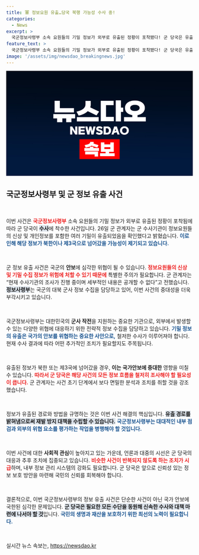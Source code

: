 ```yaml
---
title: 軍 정보요원 유출…당국 북행 가능성 수사 중!
categories:
  - News
excerpt: >
  국군정보사령부 소속 요원들의 기밀 정보가 외부로 유출된 정황이 포착됐다! 군 당국은 유출 경로를 추적 중이며, 북한과의 연관성도 조사한다고. 이 사건의 전말은 무엇일까? 클릭해서 확인해보세요!
feature_text: >
  국군정보사령부 소속 요원들의 기밀 정보가 외부로 유출된 정황이 포착됐다! 군 당국은 유출 경로를 추적 중이며, 북한과의 연관성도 조사한다고. 이 사건의 전말은 무엇일까? 클릭해서 확인해보세요!
image: '/assets/img/newsdao_breakingnews.jpg'
---
```


<p><img src="/assets/img/newsdao_breakingnews.jpg" alt="implanttips 속보" /></p>

<h2 data-ke-size="size26">국군정보사령부 및 군 정보 유출 사건</h2>

<p data-ke-size="size16">&nbsp;</p>

<p>이번 사건은 <b><span style="color: #ee2323;">국군정보사령부</span></b> 소속 요원들의 기밀 정보가 외부로 유출된 정황이 포착됨에 따라 군 당국이 <b><span style="background-color: #21538527;">수사</span></b>에 착수한 사건입니다. 26일 군 관계자는 군 수사기관이 정보요원들의 신상 및 개인정보를 포함한 여러 기밀이 유출되었음을 확인했다고 밝혔습니다. <b><span style="color: #1a5490;">이로 인해 해당 정보가 북한이나 제3국으로 넘어갔을 가능성이 제기되고 있습니다.</span></b> </p>

<p data-ke-size="size16">&nbsp;</p>

<p>군 정보 유출 사건은 국군의 <b>안보</b>에 심각한 위협이 될 수 있습니다. <b><span style="color: #ee2323;">정보요원들의 신상 및 기밀 수집 정보가 위험에 처할 수 있기 때문에</span></b> 특별한 주의가 필요합니다. 군 관계자는 “현재 수사기관의 조사가 진행 중이며 세부적인 내용은 공개할 수 없다”고 전했습니다. <b><span style="background-color: #21538527;">정보사령부</span></b>는 국군의 대북 군사 정보 수집을 담당하고 있어, 이번 사건의 중대성을 더욱 부각시키고 있습니다.</p>

<p data-ke-size="size16">&nbsp;</p>

<p>국군정보사령부는 대한민국의 <b>군사 작전</b>을 지원하는 중요한 기관으로, 외부에서 발생할 수 있는 다양한 위협에 대응하기 위한 전략적 정보 수집을 담당하고 있습니다. <b><span style="color: #1a5490;">기밀 정보의 유출은 국가의 안보를 위협하는 중요한 사안으로,</span></b> 철저한 수사가 이루어져야 합니다. 현재 수사 결과에 따라 어떤 추가적인 조치가 필요할지도 주목됩니다.</p>

<p data-ke-size="size16">&nbsp;</p>

<p>유출된 정보가 북한 또는 제3국에 넘어갔을 경우, <b>이는 국가안보에 중대한</b> 영향을 미칠 수 있습니다. <b><span style="color: #ee2323;">따라서 군 당국은 해당 사건의 모든 정보 흐름을 철저히 조사해야 할 필요성이 큽니다.</span></b> 군 관계자는 사건 초기 단계에서 보다 면밀한 분석과 조치를 취할 것을 강조했습니다.</p>

<p data-ke-size="size16">&nbsp;</p>

<p>정보가 유출된 경로와 방법을 규명하는 것은 이번 사건 해결의 핵심입니다. <b><span style="background-color: #21538527;">유출 경로를 밝혀냄으로써 재발 방지 대책을 수립할 수 있습니다.</span></b> <b><span style="color: #1a5490;">국군정보사령부는 대대적인 내부 점검과 외부의 위협 요소를 평가하는 작업을 병행해야 할 것입니다.</span></b> </p>

<p data-ke-size="size16">&nbsp;</p>

<p>이번 사건에 대한 <b>사회적 관심</b>이 높아지고 있는 가운데, 언론과 대중의 시선은 군 당국의 대응과 추후 조치에 집중되고 있습니다. <b><span style="color: #ee2323;">비슷한 사건이 반복되지 않도록 하는 조치가 시급</span></b>하며, 내부 정보 관리 시스템의 강화도 필요합니다. 군 당국은 앞으로 신뢰성 있는 정보 보호 방안을 마련해 국민의 신뢰를 회복해야 합니다.</p>

<p data-ke-size="size16">&nbsp;</p>

<p>결론적으로, 이번 국군정보사령부의 정보 유출 사건은 단순한 사건이 아닌 국가 안보에 국한된 심각한 문제입니다. <b><span style="background-color: #21538527;">군 당국은 필요한 모든 수단을 동원해 신속한 수사와 대책 마련에 나서야 할 것</span></b>입니다. <b><span style="color: #1a5490;">국민의 생명과 재산을 보호하기 위한 최선의 노력이 필요합니다.</span></b> </p>

<p data-ke-size="size16">&nbsp;</p>
실시간 뉴스 속보는, <a href="https://newsdao.kr" rel="dofollow">https://newsdao.kr</a>


